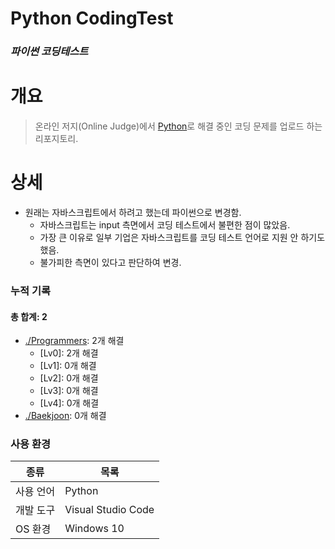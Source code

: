 # Python CodingTest
### _파이썬 코딩테스트_
# 개요
>온라인 저지(Online Judge)에서 [Python]로 해결 중인 코딩 문제를 업로드 하는 리포지토리.
# 상세
- 원래는 자바스크립트에서 하려고 했는데 파이썬으로 변경함.
  - 자바스크립트는 input 측면에서 코딩 테스트에서 불편한 점이 많았음.
  - 가장 큰 이유로 일부 기업은 자바스크립트를 코딩 테스트 언어로 지원 안 하기도 했음.
  - 불가피한 측면이 있다고 판단하여 변경.
### 누적 기록
#### 총 합계: 2
- [./Programmers]: 2개 해결
    - [Lv0]: 2개 해결
    - [Lv1]: 0개 해결
    - [Lv2]: 0개 해결
    - [Lv3]: 0개 해결
    - [Lv4]: 0개 해결
- [./Baekjoon]: 0개 해결

### 사용 환경
| 종류 | 목록 |
| ------ | ------ |
| 사용 언어 | Python |
| 개발 도구 | Visual Studio Code |
| OS 환경 | Windows 10 |

   [Python]: <https://www.python.org/>
   [./Baekjoon]: <https://www.acmicpc.net/>
   [./Programmers]: <https://programmers.co.kr/>
